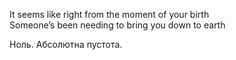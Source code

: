 It seems like right from the moment of your birth  
Someone’s been needing to bring you down to earth

Ноль. Абсолютна пустота.